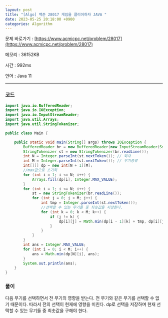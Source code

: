 ```yaml
---
layout: post
title: "[Algo] 백준 28017 게임을 클리어하자 JAVA "
date: 2023-05-25 20:18:00 +0900
categories: Algorithm
---
```


문제 바로가기 : [https://www.acmicpc.net/problem/28017](https://www.acmicpc.net/problem/28017)

메모리 : 36152KB

시간 : 992ms

언어 : Java 11

---

### 코드

```java
import java.io.BufferedReader;
import java.io.IOException;
import java.io.InputStreamReader;
import java.util.Arrays;
import java.util.StringTokenizer;

public class Main {

    public static void main(String[] args) throws IOException {
        BufferedReader br = new BufferedReader(new InputStreamReader(System.in));
        StringTokenizer st = new StringTokenizer(br.readLine());
        int N = Integer.parseInt(st.nextToken()); // 회차
        int M = Integer.parseInt(st.nextToken()); // 무기종류
        int[][] dp = new int[N + 1][M];
        //max값으로 초기화
        for (int i = 1; i <= N; i++) {
            Arrays.fill(dp[i], Integer.MAX_VALUE);
        }
        for (int i = 1; i <= N; i++) {
            st = new StringTokenizer(br.readLine());
            for (int j = 0; j < M; j++) {
                int tmp = Integer.parseInt(st.nextToken());
                //선택할 수 있는 무기들 중 최솟값을 저장한다.
                for (int k = 0; k < M; k++) {
                    if (j != k) {
                        dp[i][j] = Math.min(dp[i - 1][k] + tmp, dp[i][j]);
                    }
                }
            }
        }
        int ans = Integer.MAX_VALUE;
        for (int i = 0; i < M; i++) {
            ans = Math.min(dp[N][i], ans);
        }
        System.out.println(ans);
    }
}
```

### 풀이

다음 무기를 선택하면서 전 무기의 영향을 받는다. 전 무기와 같은 무기를 선택할 수 없기 때문이다. 따라서 전의 선택이 현재에 영향을 미친다. dp로 선택을 저장하며 현재 선택할 수 있는 무기들 중 최솟값을 구해야 한다.
